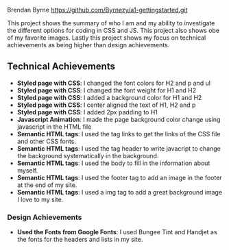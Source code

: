 Brendan Byrne 
https://github.com/Byrnezy/a1-gettingstarted.git

This project shows the summary of who I am and my ability to investigate the different options for coding in CSS and JS. This project also shows obe of my favorite images. Lastly this project shows my focus on technical achievements as being higher than design achievements. 

## Technical Achievements
- **Styled page with CSS**: I changed the font colors for H2 and p and ul
- **Styled page with CSS**: I changed the font weight for H1 and H2
- **Styled page with CSS**: I added a background color for H1 and H2
- **Styled page with CSS**: I center aligned the text of H1, H2 and p
- **Styled page with CSS**: I added 2px padding to H1
- **Javascript Animation**: I made the page background color change using javascript in the HTML file
- **Semantic HTML tags**: I used the tag links to get the links of the CSS file and other CSS fonts.
- **Semantic HTML tags**: I used the tag header to write javacript to change the background systematically in the background.
- **Semantic HTML tags**: I used the body to fill in the information about myself.
- **Semantic HTML tags**: I used the footer tag to add an image in the footer at the end of my site.
- **Semantic HTML tags**: I used a img tag to add a great background image I love to my site.

### Design Achievements
- **Used the Fonts from Google Fonts**: I used Bungee Tint and Handjet as the fonts for the headers and lists in my site.
